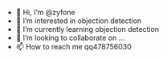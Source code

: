 - 👋 Hi, I’m @zyfone
- 👀 I’m interested in objection detection
- 🌱 I’m currently learning objection detection
- 💞️ I’m looking to collaborate on ...
- 📫 How to reach me qq478756030


<!---
zyfone/zyfone is a ✨ special ✨ repository because its `README.md` (this file) appears on your GitHub profile.
You can click the Preview link to take a look at your changes.
--->
